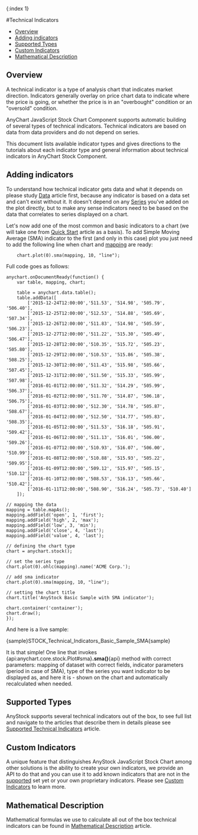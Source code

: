 {:index 1}

#Technical Indicators

* [Overview](#overview)
* [Adding indicators](#adding_indicators)
* [Supported Types](#supported_types)
* [Custom Indicators](#custom_indicators)
* [Mathematical Description](#mathematical_description)

## Overview

A technical indicator is a type of analysis chart that indicates market direction. Indicators generally overlay on price chart data to indicate where the price is going, or whether the price is in an "overbought" condition or an "oversold" condition.

AnyChart JavaScript Stock Chart Component supports automatic building of several types of technical indicators. Technical indicators are based on data from data providers and do not depend on series.

This document lists available indicator types and gives directions to the tutorials about each indicator type and general information about technical indicators in AnyChart Stock Component.

## Adding indicators

To understand how technical indicator gets data and what it depends on please study [Data](../Data) article first, because any indicator is based on a data set and can't exist without it. It doesn't depend on any [Series](../Series/Overview) you've added on the plot directly, but to make any sense indicators need to be based on the data that correlates to series displayed on a chart.

Let's now add one of the most common and basic indicators to a chart (we will take one from [Quick Start](../Quick_Start) article as a basis). To add Simple Moving Average (SMA) indicator to the first (and only in this case) plot you just need to add the following line when chart and [mapping](../Data) are ready:

```
	chart.plot(0).sma(mapping, 10, "line");
```

Full code goes as follows:

```
anychart.onDocumentReady(function() {
	var table, mapping, chart;

	table = anychart.data.table();
	table.addData([
		['2015-12-24T12:00:00','511.53', '514.98', '505.79', '506.40'],
		['2015-12-25T12:00:00','512.53', '514.88', '505.69', '507.34'],
		['2015-12-26T12:00:00','511.83', '514.98', '505.59', '506.23'],
		['2015-12-27T12:00:00','511.22', '515.30', '505.49', '506.47'],
		['2015-12-28T12:00:00','510.35', '515.72', '505.23', '505.80'],
		['2015-12-29T12:00:00','510.53', '515.86', '505.38', '508.25'],
		['2015-12-30T12:00:00','511.43', '515.98', '505.66', '507.45'],
		['2015-12-31T12:00:00','511.50', '515.33', '505.99', '507.98'],
		['2016-01-01T12:00:00','511.32', '514.29', '505.99', '506.37'],
		['2016-01-02T12:00:00','511.70', '514.87', '506.18', '506.75'],
		['2016-01-03T12:00:00','512.30', '514.78', '505.87', '508.67'],
		['2016-01-04T12:00:00','512.50', '514.77', '505.83', '508.35'],
		['2016-01-05T12:00:00','511.53', '516.18', '505.91', '509.42'],
		['2016-01-06T12:00:00','511.13', '516.01', '506.00', '509.26'],
		['2016-01-07T12:00:00','510.93', '516.07', '506.00', '510.99'],
		['2016-01-08T12:00:00','510.88', '515.93', '505.22', '509.95'],
		['2016-01-09T12:00:00','509.12', '515.97', '505.15', '510.12'],
		['2016-01-10T12:00:00','508.53', '516.13', '505.66', '510.42'],
		['2016-01-11T12:00:00','508.90', '516.24', '505.73', '510.40']	
	]);
  
// mapping the data  
mapping = table.mapAs();
mapping.addField('open', 1, 'first');
mapping.addField('high', 2, 'max');
mapping.addField('low', 3, 'min');
mapping.addField('close', 4, 'last');
mapping.addField('value', 4, 'last');

// defining the chart type
chart = anychart.stock();
	  
// set the series type
chart.plot(0).ohlc(mapping).name('ACME Corp.');

// add sma indicator
chart.plot(0).sma(mapping, 10, "line");

// setting the chart title
chart.title('AnyStock Basic Sample with SMA indicator');
	  
chart.container('container');
chart.draw();
});
```

And here is a live sample:

{sample}STOCK\_Technical\_Indicators\_Basic\_Sample\_SMA{sample}

It is that simple! One line that invokes {api:anychart.core.stock.Plot#sma}**.sma()**{api} method with correct parameters: mapping of dataset with correct fields, indicator parameters (period in case of SMA), type of the series you want indicator to be displayed as, and here it is - shown on the chart and automatically recalculated when needed.

## Supported Types

AnyStock supports several technical indicators out of the box, to see full list and navigate to the articles that describe them in details please see [Supported Technical Indicators](Supported_Technical_Indicators) article.

## Custom Indicators

A unique feature that distinguishes AnyStock JavaScript Stock Chart among other solutions is the ability to create your own indicators, we provide an API to do that and you can use it to add known indicators that are not in the [supported](Supported_Technical_Indicators) set yet or your own proprietary indicators. Please see [Custom Indicators](Custom_Indicators) to learn more.

## Mathematical Description

Mathematical formulas we use to calculate all out of the box technical indicators can be found in [Mathematical Description](Mathematical_Description) article.
